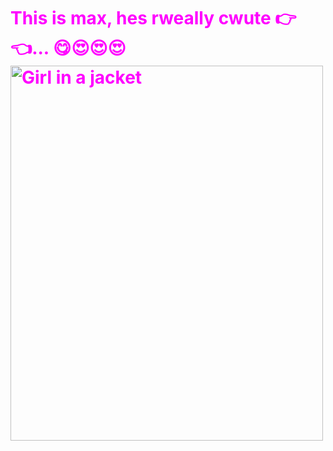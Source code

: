 <html>
<head>
   <title>Setting Text Color</title>
</head>
<body>
   <h1 style="color: Fuchsia;">       This is max, hes rweally cwute 👉👈... 😋😍😍😍
<img src="https://th.bing.com/th/id/R.f3ad0e81fde02a978f87c1bfb332da21?rik=X84kM5UaNHwJkg&riu=http%3a%2f%2f2.bp.blogspot.com%2f-1tWrTmex2gU%2fUsoVHl9KqcI%2fAAAAAAAAAME%2f1NL9LkueDD8%2fs1600%2fphoto%2b(5).JPG&ehk=7%2f43NF0R0lTarf%2fO77Jcdm6JBJvNgeZrbfn3OndP3PM%3d&risl=&pid=ImgRaw&r=0" alt="Girl in a jacket" width="500" height="600">
<img style="auto;background-color: hsl(0, 0%, 90%);transition: background-color 300ms;">
